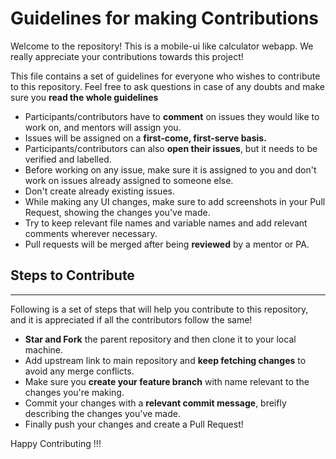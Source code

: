 # Guidelines for making Contributions

Welcome to the repository! This is a mobile-ui like calculator webapp. We really appreciate your contributions towards this project!

This file contains a set of guidelines for everyone who wishes to contribute to this repository. Feel free to ask questions in case of any doubts and make sure you **read the whole
guidelines**

* Participants/contributors have to **comment** on issues they would like to work on, and mentors  will assign you.
* Issues will be assigned on a **first-come, first-serve basis.**
* Participants/contributors can also **open their issues**, but it needs to be verified and labelled.
* Before working on any issue, make sure it is assigned to you and don't work on issues already assigned to someone else.
* Don't create already existing issues.
* While making any UI changes, make sure to add screenshots in your Pull Request, showing the changes you've made.
* Try to keep relevant file names and variable names and add relevant comments wherever necessary.
* Pull requests will be merged after being **reviewed** by a mentor or PA.

## Steps to Contribute

<hr>

Following is a set of steps that will help you contribute to this repository, and it is appreciated if all the contributors follow the same!

* **Star and Fork** the parent repository and then clone it to your local machine.
* Add upstream link to main repository and **keep fetching changes** to avoid any merge conflicts.
* Make sure you **create your feature branch** with name relevant to the changes you're making.
* Commit your changes with a **relevant commit message**, breifly describing the changes you've made.
* Finally push your changes and create a Pull Request!

Happy Contributing !!!
